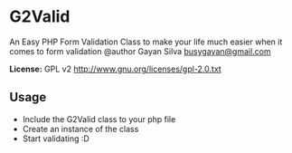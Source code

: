 G2Valid
=======

An Easy PHP Form Validation Class to make your life much easier when it comes to form validation
@author Gayan Silva  busygayan@gmail.com

**License:**
GPL v2 http://www.gnu.org/licenses/gpl-2.0.txt

## Usage

* Include the G2Valid class to your php file
* Create an instance of the class
* Start validating :D


